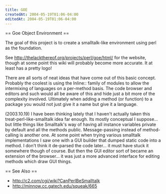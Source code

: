 ```yaml
---
title: GOE
createdAt: 2004-05-19T01:06-04:00
editedAt: 2004-05-19T01:06-04:00
---
```


== Goe Object Environment ==

The goal of this project is to create a smalltalk-like environment using perl as the foundation.

See http://thelackthereof.org/projects/perl/goe/html/ for the website, though at some point this wiki will probably become more accurate. It at least has a pretty logo!

There are all sorts of neat ideas that have come out of this basic concept. Probably the coolest is using the Inline:: family of modules to allow the intermixing of languages on a per-method basis. The code browser and editors and such would all be aware of this and hide just a bit more of the complexity involved. Ultimately when adding a method (or function) to a package you would not just give it a name but give it a language.

(2003.10.19) I have been thinking lately that I haven't actually taken this treat-perl-like-smalltalk idea far enough. Its mostly conceptual I suppose... but little things like Smalltalk's way of having all instance variables private by default and all the methods public. Message-passing instead of method-calling is another one. At some point when trying various smalltalk implementations I saw one with a GUI builder that dumped static code into a method. I don't think it de-parsed the code later... it must have stuck it somewhere though of course.  But then the GUI editor sort of became an extension of the browser... it was just a more advanced interface for editing methods which draw GUI things.


== See Also ==
* http://c2.com/cgi/wiki?CanPerlBeSmalltalk
* http://minnow.cc.gatech.edu/squeak/665


